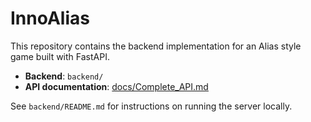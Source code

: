 # InnoAlias

This repository contains the backend implementation for an Alias style game built with FastAPI.

- **Backend**: `backend/`
- **API documentation**: [docs/Complete_API.md](docs/Complete_API.md)

See `backend/README.md` for instructions on running the server locally.
